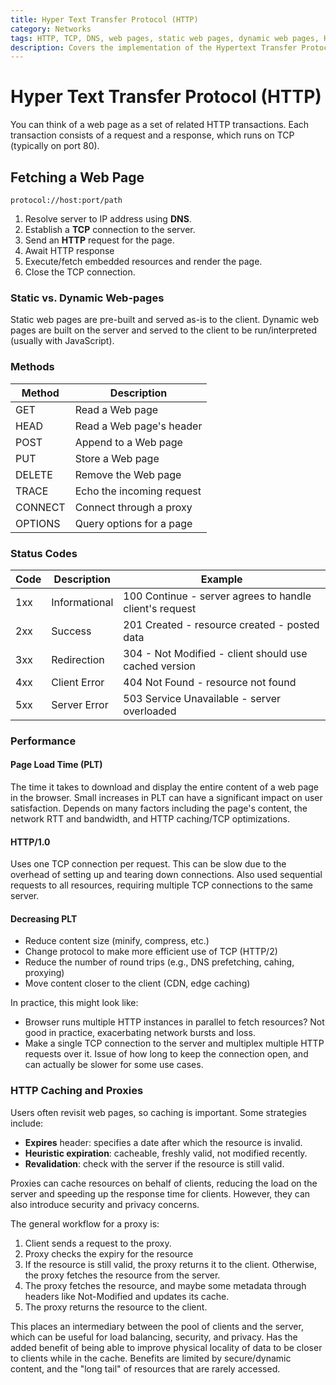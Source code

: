 ```yaml
---
title: Hyper Text Transfer Protocol (HTTP)
category: Networks
tags: HTTP, TCP, DNS, web pages, static web pages, dynamic web pages, HTTP methods, HTTP status codes
description: Covers the implementation of the Hypertext Transfer Protocol (HTTP), a fundamental protocol for the World Wide Web. Discusses the process of fetching web pages, including the distinction between static and dynamic content, the various HTTP methods, and the status codes used to communicate the result of a request. Examines performance considerations, such as page load time, HTTP/1.0, and techniques for decreasing load times, as well as the role of HTTP caching and proxies.
---
```


# Hyper Text Transfer Protocol (HTTP)

You can think of a web page as a set of related HTTP transactions. Each transaction consists of a request and a response, which runs on TCP (typically on port 80).

## Fetching a Web Page

```plaintext
protocol://host:port/path
```

1. Resolve server to IP address using **DNS**.
2. Establish a **TCP** connection to the server.
3. Send an **HTTP** request for the page.
4. Await HTTP response
5. Execute/fetch embedded resources and render the page.
6. Close the TCP connection.

### Static vs. Dynamic Web-pages

Static web pages are pre-built and served as-is to the client. Dynamic web pages are built on the server and served to the client to be run/interpreted (usually with JavaScript).

### Methods

| Method | Description |
| --- | --- |
| GET | Read a Web page |
| HEAD | Read a Web page's header |
| POST | Append to a Web page |
| PUT | Store a Web page |
| DELETE | Remove the Web page |
| TRACE | Echo the incoming request |
| CONNECT | Connect through a proxy |
| OPTIONS | Query options for a page |

### Status Codes

| Code | Description | Example |
| --- | --- | --- |
| 1xx | Informational | 100 Continue - server agrees to handle client's request |
| 2xx | Success | 201 Created - resource created - posted data |
| 3xx | Redirection | 304 - Not Modified - client should use cached version |
| 4xx | Client Error | 404 Not Found - resource not found |
| 5xx | Server Error | 503 Service Unavailable  - server overloaded |

### Performance

#### Page Load Time (PLT)

The time it takes to download and display the entire content of a web page in the browser. Small increases in PLT can have a significant impact on user satisfaction. Depends on many factors including the page's content, the network RTT and bandwidth, and HTTP caching/TCP optimizations.

#### HTTP/1.0

Uses one TCP connection per request. This can be slow due to the overhead of setting up and tearing down connections. Also used sequential requests to all resources, requiring multiple TCP connections to the same server.

#### Decreasing PLT

- Reduce content size (minify, compress, etc.)
- Change protocol to make more efficient use of TCP (HTTP/2)
- Reduce the number of round trips (e.g., DNS prefetching, cahing, proxying)
- Move content closer to the client (CDN, edge caching)

In practice, this might look like:

- Browser runs multiple HTTP instances in parallel to fetch resources? Not good in practice, exacerbating network bursts and loss.
- Make a single TCP connection to the server and multiplex multiple HTTP requests over it. Issue of how long to keep the connection open, and can actually be slower for some use cases.

### HTTP Caching and Proxies

Users often revisit web pages, so caching is important. Some strategies include:

- **Expires** header: specifies a date after which the resource is invalid.
- **Heuristic expiration**: cacheable, freshly valid, not modified recently.
- **Revalidation**: check with the server if the resource is still valid.

Proxies can cache resources on behalf of clients, reducing the load on the server and speeding up the response time for clients. However, they can also introduce security and privacy concerns.

The general workflow for a proxy is:

1. Client sends a request to the proxy.
2. Proxy checks the expiry for the resource
3. If the resource is still valid, the proxy returns it to the client. Otherwise, the proxy fetches the resource from the server.
4. The proxy fetches the resource, and maybe some metadata through headers like Not-Modified and updates its cache.
5. The proxy returns the resource to the client.

This places an intermediary between the pool of clients and the server, which can be useful for load balancing, security, and privacy. Has the added benefit of being able to improve physical locality of data to be closer to clients while in the cache. Benefits are limited by secure/dynamic content, and the "long tail" of resources that are rarely accessed.



